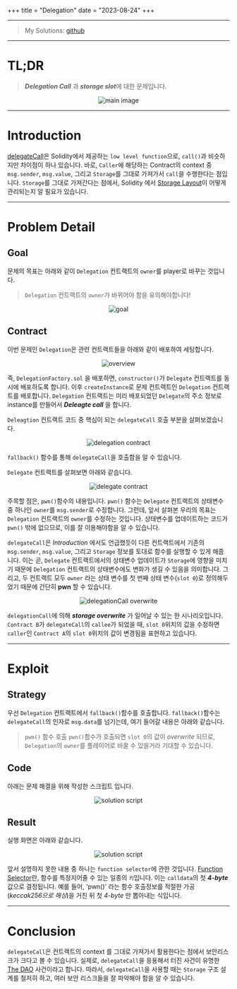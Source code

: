 +++
title = "Delegation"
date = "2023-08-24"
+++


---

> My Solutions: [github](https://github.com/c0np4nn4/EtherStudy/tree/main/ethernaut_solution)

---

# TL;DR
> ***Delegation Call*** 과 ***storage slot***에 대한 문제입니다.

<center>
<img alt="main image" src="https://images.unsplash.com/photo-1524769490-6d12a683d9ee?ixlib=rb-4.0.3&ixid=M3wxMjA3fDB8MHxwaG90by1wYWdlfHx8fGVufDB8fHx8fA%3D%3D&auto=format&fit=crop&w=2035&q=80" />
</center>

---

# Introduction
[delegateCall](https://solidity-by-example.org/delegatecall/)은 Solidity에서 제공하는 `low level function`으로, `call()`과 비슷하지만 차이점이 하나 있습니다.
바로, `Caller`에 해당하는 Contract의 context 중 `msg.sender`, `msg.value`, 그리고 `Storage`를 그대로 가져가서 `call`을 수행한다는 점입니다.
`Storage`를 그대로 가져간다는 점에서, Solidity 에서 [Storage Layout](https://docs.soliditylang.org/en/v0.8.17/internals/layout_in_storage.html)이 어떻게 관리되는지 알 필요가 있습니다.

---

# Problem Detail
## Goal
문제의 목표는 아래와 같이 `Delegation` 컨트랙트의 `owner`를 player로 바꾸는 것입니다.
> `Delegation` 컨트랙트의 `owner`가 바뀌어야 함을 유의해야합니다!

<center>
<img alt="goal" src="../../ethernaut_img/6_delegation_1.png" />
</center>


## Contract
이번 문제인 `Delegation`은 관련 컨트랙트들을 아래와 같이 배포하여 세팅합니다.

<center>
<img alt="overview" src="../../ethernaut_img/6_delegation_2.png" />
</center>

즉, `DelegationFactory.sol` 을 배포하면, `constructor()`가 `Delegate` 컨트랙트를 동시에 배포하도록 합니다.
이후 `createInstance`로 문제 컨트랙트인 `Delegation` 컨트랙트를 배포합니다.
`Delegation` 컨트랙트는 미리 배포되었던 `Delegate`의 주소 정보로 instance를 만들어서 ***Deleagte call*** 을 합니다.

`Deleagtion` 컨트랙트 코드 중 핵심이 되는 `delegateCall` 호출 부분을 살펴보겠습니다.

<center>
<img alt="delegation contract" src="../../ethernaut_img/6_delegation_3.png" />
</center>

`fallback()` 함수를 통해 `delegateCall`을 호출함을 알 수 있습니다.

`Delegate` 컨트랙트를 살펴보면 아래와 같습니다.

<center>
<img alt="delegate contract" src="../../ethernaut_img/6_delegation_4.png" />
</center>

주목할 점은, `pwn()`함수의 내용입니다.
`pwn()` 함수는 `Delegate` 컨트랙트의 상태변수 중 하나인 `owner`를 `msg.sender`로 수정합니다.
그런데, 앞서 살펴본 우리의 목표는 `Delegation` 컨트랙트의 `owner`를 수정하는 것입니다.
상태변수를 업데이트하는 코드가 `pwn()` 밖에 없으므로, 이를 잘 이용해야함을 알 수 있습니다.

`delegateCall`은 *Introduction* 에서도 언급했듯이 다른 컨트랙트에서 기존의 `msg.sender`, `msg.value`, 그리고 `Storage` 정보를 토대로 함수를 실행할 수 있게 해줍니다.
이는 곧, `Delegate` 컨트랙트에서의 상태변수 업데이트가 `Storage`에 영향을 미치기 때문에 `Delegation` 컨트랙트의 상태변수에도 변화가 생길 수 있음을 의미합니다.
그리고, 두 컨트랙트 모두 `owner` 라는 상태 변수를 첫 번째 상태 변수(`slot 0`)로 정의해두었기 때문에 간단히 **pwn** 할 수 있습니다.

<center>
<img alt="delegationCall overwrite" src="../../ethernaut_img/6_delegation_5.png" />
</center>

`delegationCall`에 의해 ***storage overwrite*** 가 일어날 수 있는 한 시나리오입니다.
`Contract B`가 `delegateCall`의 `callee`가 되었을 때, `slot 0`위치의 값을 수정하면 `caller`인 `Contract A`의 `slot 0`위치의 값이 변경됨을 표현하고 있습니다.


---

# Exploit
## Strategy
우선 `Delegation` 컨트랙트에서 `fallback()`함수를 호출합니다.
`fallback()`함수는 `delegateCall`의 인자로 `msg.data`를 넘기는데, 여기 들어갈 내용은 아래와 같습니다.
> `pwn()` 함수 호출
`pwn()`함수가 호출되면 `slot 0`의 값이 *overwrite* 되므로, `Delegation`의 `owner`를 플레이어로 바꿀 수 있을거라 기대할 수 있습니다.

## Code
아래는 문제 해결을 위해 작성한 스크립트 입니다.

<center>
<img alt="solution script" src="../../ethernaut_img/6_delegation_6.png" />
</center>

## Result
실행 화면은 아래와 같습니다.

<center>
<img alt="solution script" src="../../ethernaut_img/6_delegation_7.png" />
</center>

앞서 설명하지 못한 내용 중 하나는 `function selector`에 관한 것입니다.
[Function Selector](https://solidity-by-example.org/function-selector/)란, 함수를 특정지어줄 수 있는 일종의 `키`입니다.
이는 `calldata`의 첫 ***4-byte*** 값으로 결정됩니다.
예를 들어, 'pwn()' 라는 함수 호출정보를 적절한 가공 (*keccak256으로 해싱*)을 거친 뒤 첫 *4-byte* 만 뽑아내는 식입니다.

---

# Conclusion
`delegateCall`은 컨트랙트의 context 를 그대로 가져가서 활용한다는 점에서 보안리스크가 크다고 볼 수 있습니다.
실제로, `delegateCall`을 응용해서 터진 사건이 유명한 [The DAO](https://blog.solidityscan.com/security-issues-with-delegate-calls-4ae64d775b76) 사건이라고 합니다.
따라서, `delegateCall`을 사용할 때는 `Storage` 구조 설계를 철저히 하고, 여러 보안 리스크들을 잘 파악해야 함을 알 수 있습니다.

<script src="https://utteranc.es/client.js"
        repo="c0np4nn4/utterance_repo"
        issue-term="pathname"
        label="utterances"
        theme="github-light"
        crossorigin="anonymous"
        async>
</script>
